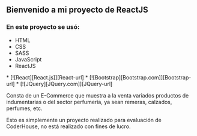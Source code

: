 <h2>Bienvenido a mi proyecto de ReactJS</h2>

<div>
    <h3>En este proyecto se usó:</h3>
    <ul>
        <li>HTML</li>
        <li>CSS</li>
        <li>SASS</li>
        <li>JavaScript</li>
        <li>ReactJS</li>
    </ul>
    * [![React][React.js]][React-url]
    * [![Bootstrap][Bootstrap.com]][Bootstrap-url]
    * [![JQuery][JQuery.com]][JQuery-url]
    <p>Consta de un E-Commerce que muestra a la venta variados productos de indumentarias o del sector perfumería, ya sean remeras, calzados, perfumes, etc.</p>
    <p>Esto es simplemente un proyecto realizado para evaluación de CoderHouse, no está realizado con fines de lucro.</p>


</div>
